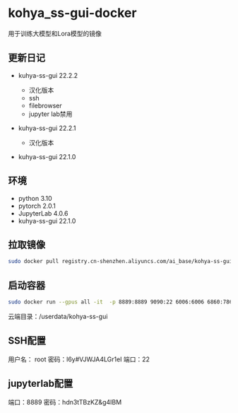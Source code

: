 # kohya_ss-gui-docker

用于训练大模型和Lora模型的镜像

## 更新日记
- kuhya-ss-gui 22.2.2
  - 汉化版本
  - ssh
  - filebrowser
  - jupyter lab禁用
   
- kuhya-ss-gui 22.2.1
  - 汉化版本

- kuhya-ss-gui 22.1.0


## 环境
- python 3.10 
- pytorch 2.0.1
- JupyterLab 4.0.6
- kuhya-ss-gui 22.1.0

## 拉取镜像
```bash
sudo docker pull registry.cn-shenzhen.aliyuncs.com/ai_base/kohya-ss-gui:22.1.0
```

## 启动容器
```bash
sudo docker run --gpus all -it  -p 8889:8889 9090:22 6006:6006 6860:7860 -v <local>/userdata/:/userdata/ --rm registry.cn-shenzhen.aliyuncs.com/ai_base/kohya-ss-gui:22.1.0
```
云端目录：/userdata/kohya-ss-gui

## SSH配置
用户名： root
密码：l6y#VJWJA4LGr1eI
端口：22

## jupyterlab配置
端口：8889
密码：hdn3tTBzKZ&g4IBM